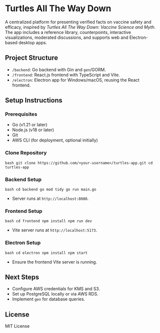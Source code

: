 # Turtles All The Way Down

A centralized platform for presenting verified facts on vaccine safety and efficacy, inspired by _Turtles All The Way Down: Vaccine Science and Myth_. The app includes a reference library, counterpoints, interactive visualizations, moderated discussions, and supports web and Electron-based desktop apps.

## Project Structure

- `/backend`: Go backend with Gin and `gen`/GORM.
- `/frontend`: React.js frontend with TypeScript and Vite.
- `/electron`: Electron app for Windows/macOS, reusing the React frontend.

## Setup Instructions

### Prerequisites

- Go (v1.21 or later)
- Node.js (v18 or later)
- Git
- AWS CLI (for deployment, optional initially)

### Clone Repository

`bash
git clone https://github.com/<your-username>/turtles-app.git
cd turtles-app
`

### Backend Setup

`bash
cd backend
go mod tidy
go run main.go
`

- Server runs at `http://localhost:8080`.

### Frontend Setup

`bash
cd frontend
npm install
npm run dev
`

- Vite server runs at `http://localhost:5173`.

### Electron Setup

`bash
cd electron
npm install
npm start
`

- Ensure the frontend Vite server is running.

## Next Steps

- Configure AWS credentials for KMS and S3.
- Set up PostgreSQL locally or via AWS RDS.
- Implement `gen` for database queries.

## License

MIT License
